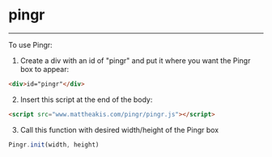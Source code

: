 
# pingr
---
To use Pingr:

1. Create a div with an id of "pingr" and put it where you want the Pingr box to appear:
  ```html
  <div>id="pingr"</div>
  ```

2. Insert this script at the end of the body:
  ```html
  <script src="www.mattheakis.com/pingr/pingr.js"></script>
  ```
  
3. Call this function with desired width/height of the Pingr box
  ```javascript
  Pingr.init(width, height)
  ```